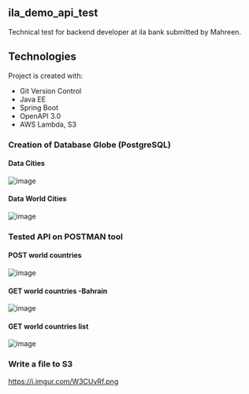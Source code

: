 
## ila_demo_api_test
Technical test for backend developer at ila bank submitted by Mahreen. 


## Technologies
Project is created with:
  * Git Version Control
  *	Java EE
  *	Spring Boot
  * OpenAPI 3.0
  * AWS Lambda, S3 


### Creation of Database Globe (PostgreSQL)
#### Data Cities 
![image](https://i.imgur.com/1A5CZ22.png})

#### Data World Cities

![image](https://i.imgur.com/2uOpfyw.png})


### Tested API on POSTMAN tool

#### POST world countries 
![image](https://i.imgur.com/gzgip34.png})

#### GET world countries -Bahrain
![image](https://i.imgur.com/J7Bm0fe.png})

#### GET world countries list
![image](https://i.imgur.com/ISnOJv4.png})

### Write a file to S3
https://i.imgur.com/W3CUyRf.png




